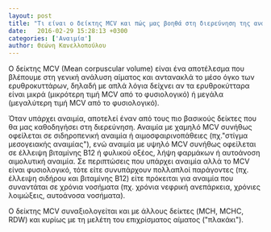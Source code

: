 ```yaml
---
layout: post
title: "Τι είναι ο δείκτης MCV και πώς μας βοηθά στη διερεύνηση της αναιμίας;"
date:   2016-02-29 15:28:13 +0300
categories: ['Αναιμία']
author: Θεώνη Κανελλοπούλου
---
```


Ο δείκτης MCV (Mean corpuscular volume) είναι ένα αποτέλεσμα που βλέπουμε στη γενική ανάλυση αίματος και αντανακλά το μέσο όγκο των ερυθροκυττάρων, δηλαδή με απλά λόγια δείχνει αν τα ερυθροκύτταρα είναι μικρά (μικρότερη τιμή MCV από το φυσιολογικό) ή μεγάλα (μεγαλύτερη τιμή MCV από το φυσιολογικό).
<!--break-->

Όταν υπάρχει αναιμία, αποτελεί έναν από τους πιο βασικούς δείκτες που θα μας καθοδηγήσει στη διερεύνηση. Αναιμία με χαμηλό MCV συνήθως οφείλεται σε σιδηροπενική αναιμία ή αιμοσφαιρινοπάθειες (πχ."στίγμα μεσογειακής αναιμίας"), ενώ αναιμία με υψηλό MCV συνήθως οφείλεται σε έλλειψη βιταμίνης Β12 ή φυλικού οξέος, λήψη φαρμάκων ή αυτοάνοση αιμολυτική αναιμία. Σε περιπτώσεις που υπάρχει αναιμία αλλά το MCV είναι φυσιολογικό, τότε είτε συνυπάρχουν πολλαπλοί παράγοντες (πχ. έλλειψη σιδήρου και βιταμίνης Β12) είτε πρόκειται για αναιμία που συναντάται σε χρόνια νοσήματα (πχ. χρόνια νεφρική ανεπάρκεια, χρόνιες λοιμώξεις, αυτοάνοσα νοσήματα).

Ο δείκτης MCV συναξιολογείται και με άλλους δείκτες (MCH, MCHC, RDW) και κυρίως με τη μελέτη του επιχρίσματος αίματος ("πλακάκι").


